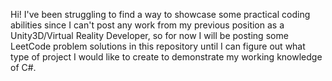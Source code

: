 Hi! I've been struggling to find a way to showcase some practical coding abilities since I can't post any work from my previous position as a Unity3D/Virtual Reality Developer, so for now I will be posting some LeetCode problem solutions in this repository until
I can figure out what type of project I would like to create to demonstrate my working knowledge of C#.
